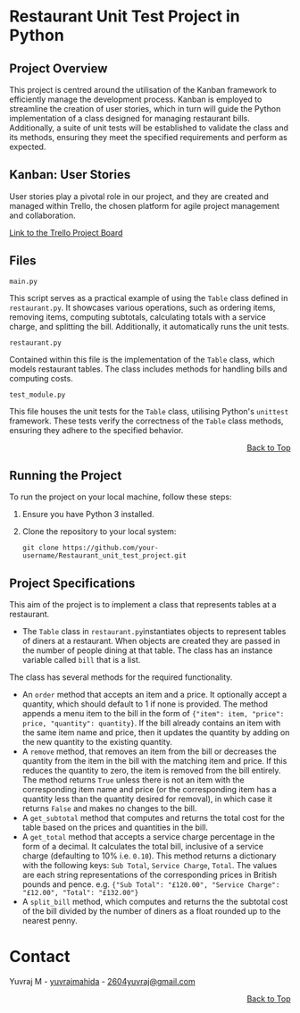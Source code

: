 <a id="top"></a>
# Restaurant Unit Test Project in Python

## Project Overview

This project is centred around the utilisation of the Kanban framework to efficiently manage the development process. Kanban is employed to streamline the creation of user stories, which in turn will guide the Python implementation of a class designed for managing restaurant bills. Additionally, a suite of unit tests will be established to validate the class and its methods, ensuring they meet the specified requirements and perform as expected.

## Kanban: User Stories 

User stories play a pivotal role in our project, and they are created and managed within Trello, the chosen platform for agile project management and collaboration.

[Link to the Trello Project Board](https://trello.com/invite/b/5dcjGLdw/ATTI374fe2501ca03bb3179c5c0d4029944711043A01/kanban-restaurant-user-stories)




## Files

`main.py`

This script serves as a practical example of using the `Table` class defined in `restaurant.py`. It showcases various operations, such as ordering items, removing items, computing subtotals, calculating totals with a service charge, and splitting the bill. Additionally, it automatically runs the unit tests.

`restaurant.py`

Contained within this file is the implementation of the `Table` class, which models restaurant tables. The class includes methods for handling bills and computing costs.

`test_module.py`

This file houses the unit tests for the `Table` class, utilising Python's `unittest` framework. These tests verify the correctness of the `Table` class methods, ensuring they adhere to the specified behavior.

<div align="right">
    <a href="#top">Back to Top</a>
</div>

## Running the Project

To run the project on your local machine, follow these steps:

1. Ensure you have Python 3 installed.

2. Clone the repository to your local system:

   ```shell
   git clone https://github.com/your-username/Restaurant_unit_test_project.git

## Project Specifications

This aim of the project is to implement a class that represents tables at a restaurant.

- The `Table` class in `restaurant.py`instantiates objects to represent tables of diners at a restaurant.  When objects are created they are passed in the number of people dining at that table.  The class has an instance variable called `bill` that is a list.  

The class has several methods for the required functionality.

- An `order` method that accepts an item and a price.  It optionally accept a quantity, which should default to 1 if none is provided.  The method appends a menu item to the bill in the form of `{"item": item, "price": price, "quantity": quantity}`.  If the bill already contains an item with the same item name and price, then it updates the quantity by adding on the new quantity to the existing quantity.
- A `remove` method, that removes an item from the bill or decreases the quantity from the item in the bill with the matching item and price.  If this reduces the quantity to zero, the item is removed from the bill entirely.  The method returns `True` unless there is not an item with the corresponding item name and price (or the corresponding item has a quantity less than the quantity desired for removal), in which case it returns `False` and makes no changes to the bill.
- A `get_subtotal` method that computes and returns the total cost for the table based on the prices and quantities in the bill.
- A `get_total` method that accepts a service charge percentage in the form of a decimal. It calculates the total bill, inclusive of a service charge (defaulting to 10% i.e. `0.10`).  This method returns a dictionary with the following keys: `Sub Total`, `Service Charge`, `Total`.  The values are each string representations of the corresponding prices in British pounds and pence.  e.g. `{"Sub Total": "£120.00", "Service Charge": "£12.00", "Total": "£132.00"}`
- A `split_bill` method, which computes and returns the the subtotal cost of the bill divided by the number of diners as a float rounded up to the nearest penny.

# Contact

Yuvraj M - [yuvrajmahida](https://www.linkedin.com/in/yuvrajmahida/) - 2604yuvraj@gmail.com

<div align="right">
    <a href="#top">Back to Top</a>
</div>



